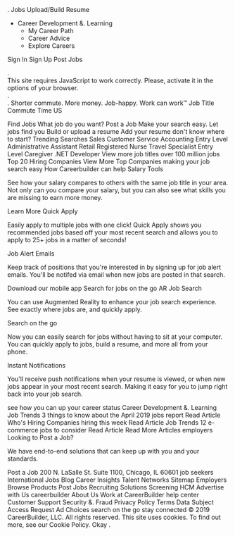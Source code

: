 <iframe src="https://www.googletagmanager.com/ns.html?id=GTM-M7G32X" height="0" width="0" style="display:none;visibility:hidden"></iframe>. Jobs Upload/Build Resume

*   Career Development &. Learning
    *   My Career Path
    *   Career Advice
    *   Explore Careers

Sign In Sign Up Post Jobs <div class='bg-grey'>. <div class='container np center red b u'>This site requires JavaScript to work correctly. Please, activate it in the options of your browser.</div>. </div>. Shorter commute. More money. Job-happy. Work can work™ Job Title Commute Time US

Find Jobs What job do you want? Post a Job Make your search easy. Let jobs find you Build or upload a resume Add your resume don't know where to start? Trending Searches Sales Customer Service Accounting Entry Level Administrative Assistant Retail Registered Nurse Travel Specialist Entry Level Caregiver .NET Developer View more job titles over 100 million jobs Top 20 Hiring Companies View More Top Companies making your job search easy How Careerbuilder can help Salary Tools

See how your salary compares to others with the same job title in your area. Not only can you compare your salary, but you can also see what skills you are missing to earn more money.

Learn More Quick Apply

Easily apply to multiple jobs with one click! Quick Apply shows you recommended jobs based off your most recent search and allows you to apply to 25+ jobs in a matter of seconds!

Job Alert Emails

Keep track of positions that you're interested in by signing up for job alert emails. You'll be notifed via email when new jobs are posted in that search.

Download our mobile app Search for jobs on the go AR Job Search

You can use Augmented Reality to enhance your job search experience. See exactly where jobs are, and quickly apply.

Search on the go

Now you can easily search for jobs without having to sit at your computer. You can quickly apply to jobs, build a resume, and more all from your phone.

Instant Notifications

You'll receive push notifications when your resume is viewed, or when new jobs appear in your most recent search. Making it easy for you to jump right back into your job search.

see how you can up your career status Career Development &. Learning Job Trends 3 things to know about the April 2019 jobs report Read Article Who's Hiring Companies hiring this week Read Article Job Trends 12 e-commerce jobs to consider Read Article Read More Articles employers Looking to Post a Job?

We have end-to-end solutions that can keep up with you and your standards.

Post a Job 200 N. LaSalle St. Suite 1100, Chicago, IL 60601 job seekers International Jobs Blog Career Insights Talent Networks Sitemap Employers Browse Products Post Jobs Recruiting Solutions Screening HCM Advertise with Us careerbuilder About Us Work at CareerBuilder help center Customer Support Security &. Fraud Privacy Policy Terms Data Subject Access Request Ad Choices search on the go stay connected © 2019 CareerBuilder, LLC. All rights reserved. This site uses cookies. To find out more, see our Cookie Policy. Okay <img height="1" width="1" style="display:none" src="https://www.facebook.com/tr?id=651028534974288&amp;ev=PageView&amp;noscript=1">.
